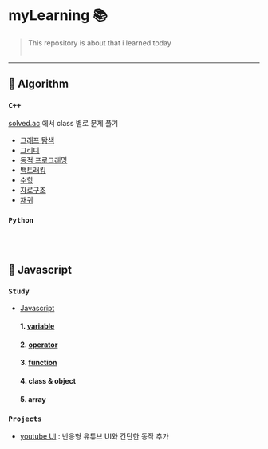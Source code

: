 # myLearning 📚

> This repository is about that i learned today<br/><br/>

- - -


## 📂 Algorithm
### `C++`
[solved.ac](https://solved.ac/class "go here") 에서 class 별로 문제 풀기 
- [그래프 탐색](https://github.com/hyejooLim/myLearning/tree/main/Algorithm/C%2B%2B/%EA%B7%B8%EB%9E%98%ED%94%84%20%ED%83%90%EC%83%89)
- [그리디](https://github.com/hyejooLim/myLearning/tree/main/Algorithm/C%2B%2B/%EA%B7%B8%EB%A6%AC%EB%94%94)
- [동적 프로그래밍](https://github.com/hyejooLim/myLearning/tree/main/Algorithm/C%2B%2B/%EB%8F%99%EC%A0%81%20%ED%94%84%EB%A1%9C%EA%B7%B8%EB%9E%98%EB%B0%8D)
- [백트래킹](https://github.com/hyejooLim/myLearning/tree/main/Algorithm/C%2B%2B/%EB%B0%B1%ED%8A%B8%EB%9E%98%ED%82%B9)
- [수학](https://github.com/hyejooLim/myLearning/tree/main/Algorithm/C%2B%2B/%EC%88%98%ED%95%99)
- [자료구조](https://github.com/hyejooLim/myLearning/tree/main/Algorithm/C%2B%2B/%EC%9E%90%EB%A3%8C%EA%B5%AC%EC%A1%B0)
- [재귀](https://github.com/hyejooLim/myLearning/tree/main/Algorithm/C%2B%2B/%EC%9E%AC%EA%B7%80)
  
### `Python`

<br/><br/>

## 📂 Javascript
### `Study`
- [Javascript](https://github.com/hyejooLim/myLearning/tree/main/JavaScript/Javascript)
  #### 1. [variable](https://github.com/hyejooLim/myLearning/blob/main/JavaScript/Javascript/variable.js) 
  #### 2. [operator](https://github.com/hyejooLim/myLearning/blob/main/JavaScript/Javascript/operator.js)
  #### 3. [function](https://github.com/hyejooLim/myLearning/blob/main/JavaScript/Javascript/function.js)
  #### 4. class & object
  #### 5. array

### `Projects`
- [youtube UI](https://github.com/hyejooLim/myLearning/tree/main/JavaScript/youtube%20UI)
: 반응형 유튜브 UI와 간단한 동작 추가  
